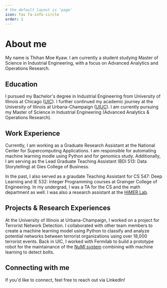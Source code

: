 ```yaml
---
# the default layout is 'page'
icon: fas fa-info-circle
order: 1
---
```


# About me
 My name is Thihan Moe Kyaw. I am currently a student studying Master of Science in Industrial Engineering, with a focus on Advanced Analytics and Operations Research.

## Education
I pursued my Bachelor's degree in Industrial Engineering from University of Illinois at Chicago ([UIC](https://www.uic.edu/)). I further continued my academic journey at the University of Illinois at Urbana-Champaign ([UIUC](https://illinois.edu/)). I am currently pursuing my Master of Science in Industrial Engineering (Advanced Analytics & Operations Research).

## Work Experience
Currently, I am working as a Graduate Research Assistant at the National Center for Supercomputing Applications. I am responsible for automating machine learning modle using Python and for genomics study. Additionally, I am serving as the Lead Graduate Teaching Assistant (BDI 513: Data Storytelling) at Gies College of Business.

In the past, I also served as a graudate Teaching Assistant for CS 547: Deep Learning and IE 532: Integer Programming courses at Grainger College of Engineering. In my undergrad, I was a TA for the CS and the math department as well. I was also a research assistant at the [HiMER Lab](https://himer.lab.asu.edu/).

## Projects & Research Experiences 

At the University of Illinois at Urbana-Champaign, I worked on a project for Terrorist Network Detection. I collaborated with other team members to create a machine learning model using Python to classify and analyze potential networks between terrorist organizations using over 18,000 terrorist events. Back in UIC, I worked with Fermilab to build a prototype robot for the maintainance of the [NuMI system](https://en.wikipedia.org/wiki/NuMI) combining with machine learning to detect bolts.

## Connecting with me
If you'd like to connect, feel free to reach out via LinkedIn!
